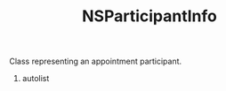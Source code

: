 ﻿---
uid: crmscript_ref_NSParticipantInfo
title: NSParticipantInfo
intellisense: Void.NSParticipantInfo
keywords: NSParticipantInfo
so.topic: reference
---

Class representing an appointment participant.

1. autolist 

